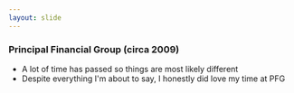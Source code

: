 ```yaml
---
layout: slide
---
```


### Principal Financial Group (circa 2009)

* A lot of time has passed so things are most likely different
* Despite everything I'm about to say, I honestly did love my time at PFG
